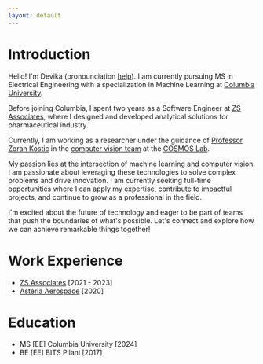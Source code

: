 ```yaml
---
layout: default
---
```


# Introduction

Hello! I'm Devika (pronounciation [help](https://pronouncenames.com/search?name=devika)). I am currently pursuing MS in Electrical Engineering with a specialization in Machine Learning at [Columbia University](https://www.ee.columbia.edu/ms-program-ee).

Before joining Columbia, I spent two years as a Software Engineer at [ZS Associates](https://www.zs.com/), where I designed and developed analytical solutions for pharmaceutical industry.

Currently, I am working as a researcher under the guidance of [Professor Zoran Kostic](https://sites.google.com/site/mobiledcc/zk-my-page?authuser=0) in the [computer vision team](https://www.cosmos-lab.org/experimentation/smart-city-intersections/) at the [COSMOS Lab](https://cosmos-lab.org/).

My passion lies at the intersection of machine learning and computer vision. I am passionate about leveraging these technologies to solve complex problems and drive innovation. I am currently seeking full-time opportunities where I can apply my expertise, contribute to impactful projects, and continue to grow as a professional in the field.

I'm excited about the future of technology and eager to be part of teams that push the boundaries of what's possible. Let's connect and explore how we can achieve remarkable things together!

# Work Experience

* [ZS Associates](https://www.zs.com/) [2021 - 2023]
* [Asteria Aerospace](https://asteria.co.in/) [2020]


# Education

* MS [EE] Columbia University [2024]
* BE [EE] BITS Pilani [2017]